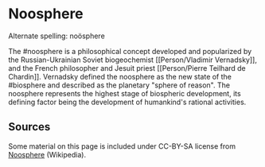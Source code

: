 # Noosphere

Alternate spelling: noösphere

The #noosphere is a philosophical concept developed and popularized by the Russian-Ukrainian Soviet biogeochemist [[Person/Vladimir Vernadsky]], and the French philosopher and Jesuit priest [[Person/Pierre Teilhard de Chardin]]. Vernadsky defined the noosphere as the new state of the #biosphere and described as the planetary "sphere of reason". The noosphere represents the highest stage of biospheric development, its defining factor being the development of humankind's rational activities.

## Sources

Some material on this page is included under CC-BY-SA license from [Noosphere](https://en.wikipedia.org/wiki/Noosphere) (Wikipedia).